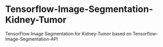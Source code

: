 # Tensorflow-Image-Segmentation-Kidney-Tumor
TensorFlow Image Segmentation for Kidney-Tumor based on Tensorflow-Image-Segmentation-API
